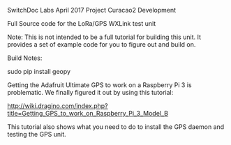 
SwitchDoc Labs
April 2017
Project Curacao2 Development


Full Source code for the LoRa/GPS WXLink test unit

Note:  This is not intended to be a full tutorial for building this unit.   It provides a set of example code for you to figure out and build on.


Build Notes:

sudo pip install geopy


Getting the Adafruit Ultimate GPS to work on a Raspberry Pi 3 is problematic.  We finally figured it out by using this tutorial:

http://wiki.dragino.com/index.php?title=Getting_GPS_to_work_on_Raspberry_Pi_3_Model_B

This tutorial also shows what you need to do to install the GPS daemon and testing the GPS unit.


